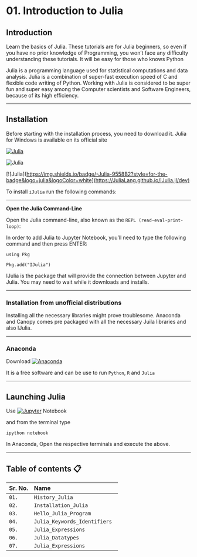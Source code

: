 
# 01. Introduction to Julia 
## Introduction 
Learn the basics of Julia. These tutorials are for Julia beginners, so even if you have no prior knowledge of Programming, you won’t face any difficulty understanding these tutorials.
It will be easy for those who knows Python

Julia is a programming language used for statistical computations and data analysis. Julia is a combination of super-fast execution speed of C and flexible code writing of Python. Working with Julia is considered to be super fun and super easy among the Computer scientists and Software Engineers, because of its high efficiency.

---

## Installation 
Before starting with the installation process, you need to download it. 
Julia for Windows is available on its official site 

[![Julia](https://img.shields.io/badge/docs-latest-blue.svg)](https://JuliaLang.github.io/IJulia.jl/dev)

![Julia](https://img.shields.io/badge/-Julia-9558B2?style=for-the-badge&logo=julia&logoColor=white)

[![Julia](https://img.shields.io/badge/-Julia-9558B2?style=for-the-badge&logo=julia&logoColor=white](https://JuliaLang.github.io/IJulia.jl/dev)

To install `iJulia` run the following commands:

---

**Open the Julia Command-Line**

Open the Julia command-line, also known as the 
`REPL (read-eval-print-loop)`:

In order to add Julia to Jupyter Notebook, you’ll need to type the following command and then press ENTER:

`using Pkg`

`Pkg.add("IJulia")`

IJulia is the package that will provide the connection between Jupyter and Julia. You may need to wait while it downloads and installs.

---

### Installation from unofficial distributions

Installing all the necessary libraries might prove troublesome. 
Anaconda and Canopy comes pre packaged with all the necessary Juila libraries 
and also IJulia. 

---

### Anaconda

Download [![Anaconda](https://img.shields.io/badge/Anaconda-%2344A833.svg?style=for-the-badge&logo=anaconda&logoColor=white)](https://www.anaconda.com/products/individual)

It is a free software and can be use to run `Python`, `R` and `Julia`

---

## Launching Julia 
Use
<a href="https://jupyter.org/" target="_blank"><img alt="Jupyter" src="https://img.shields.io/badge/Jupyter-F37626.svg?&style=flat-square&logo=Jupyter&logoColor=white"></a> Notebook

and from the terminal type


`ipython notebook`

In Anaconda, Open the respective terminals and execute the above.

---

## Table of contents 📋

| Sr. No. |    Name     | 
| :-------- | :------- | 
| `01.`      | `History_Julia` |
| `02.`      | `Installation_Julia` |
| `03.`      | `Hello_Julia_Program ` |
| `04.`      | `Julia_Keywords_Identifiers ` |
| `05.`      | `Julia_Expressions ` |
| `06.`      | `Julia_Datatypes` |
| `07.`      | `Julia_Expressions ` |















  

